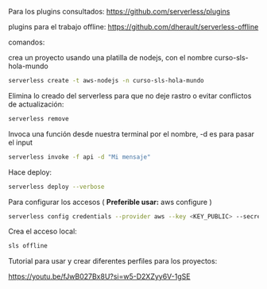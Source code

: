 Para los plugins consultados: https://github.com/serverless/plugins

plugins para el trabajo offline: https://github.com/dherault/serverless-offline

comandos:

crea un proyecto usando una platilla de nodejs, con el nombre curso-sls-hola-mundo
```bash
serverless create -t aws-nodejs -n curso-sls-hola-mundo
```

Elimina lo creado del serverless para que no deje rastro o evitar conflictos de actualización:
```bash
serverless remove
```

Invoca una función desde nuestra terminal por el nombre, -d es para pasar el input
```bash
serverless invoke -f api -d "Mi mensaje"
```

Hace deploy:
```bash
serverless deploy --verbose
```

Para configurar los accesos
( **Preferible usar:** aws configure )
```bash
serverless config credentials --provider aws --key <KEY_PUBLIC> --secret <KEY_SECRET>
```

Crea el acceso local:
```bash
sls offline
```

Tutorial para usar y crear diferentes perfiles para los proyectos:

https://youtu.be/fJwB027Bx8U?si=w5-D2XZyy6V-1gSE